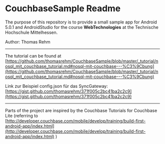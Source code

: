 # CouchbaseSample Readme
The purpose of this repository is to provide a small sample app for Android 5.0.1 and AndroidStudio for the
course **WebTechnologies** at the Technische Hochschule Mittelhessen.

Author: Thomas Rehm
___

The tutorial can be found at [https://github.com/thomasrehm/CouchbaseSample/blob/master/_tutorial/nosql_mit_couchbase_tutorial.md#nosql-mit-couchbase---%C3%9Cbung](https://github.com/thomasrehm/CouchbaseSample/blob/master/_tutorial/nosql_mit_couchbase_tutorial.md#nosql-mit-couchbase---%C3%9Cbung)

Link zur Beispiel config.json für das SyncGateway:
[https://gist.github.com/thomasrehm/371f005c2bc41ba2c2c9](https://gist.github.com/thomasrehm/371f005c2bc41ba2c2c9)
___

Parts of the project are inspired by the Couchbase Tutorials for Couchbase Lite (referring to [http://developer.couchbase.com/mobile/develop/training/build-first-android-app/index.html](http://developer.couchbase.com/mobile/develop/training/build-first-android-app/index.html) )
